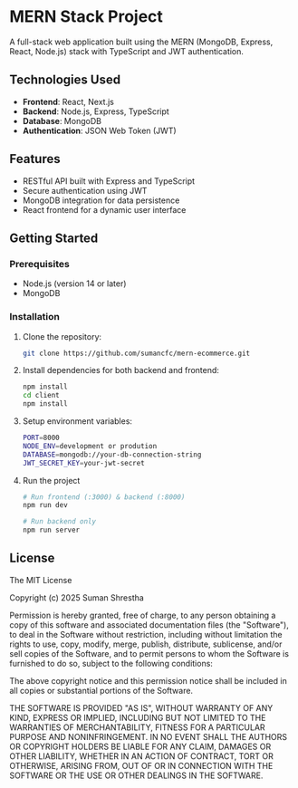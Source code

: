# MERN Stack Project

A full-stack web application built using the MERN (MongoDB, Express, React, Node.js) stack with TypeScript and JWT authentication.

## Technologies Used

- **Frontend**: React, Next.js
- **Backend**: Node.js, Express, TypeScript
- **Database**: MongoDB
- **Authentication**: JSON Web Token (JWT)

## Features

- RESTful API built with Express and TypeScript
- Secure authentication using JWT
- MongoDB integration for data persistence
- React frontend for a dynamic user interface

## Getting Started

### Prerequisites

- Node.js (version 14 or later)
- MongoDB

### Installation

1. Clone the repository:

    ```sh
    git clone https://github.com/sumancfc/mern-ecommerce.git
    ```

2. Install dependencies for both backend and frontend:

    ```sh
   npm install
   cd client
   npm install
   ```

3. Setup environment variables:

    ```sh
    PORT=8000
    NODE_ENV=development or prodution
    DATABASE=mongodb://your-db-connection-string
    JWT_SECRET_KEY=your-jwt-secret
   ```

4. Run the project

    ```sh
    # Run frontend (:3000) & backend (:8000)
    npm run dev
    
    # Run backend only
    npm run server
   ```

## License

The MIT License

Copyright (c) 2025 Suman Shrestha

Permission is hereby granted, free of charge, to any person obtaining a copy
of this software and associated documentation files (the "Software"), to deal
in the Software without restriction, including without limitation the rights
to use, copy, modify, merge, publish, distribute, sublicense, and/or sell
copies of the Software, and to permit persons to whom the Software is
furnished to do so, subject to the following conditions:

The above copyright notice and this permission notice shall be included in
all copies or substantial portions of the Software.

THE SOFTWARE IS PROVIDED "AS IS", WITHOUT WARRANTY OF ANY KIND, EXPRESS OR
IMPLIED, INCLUDING BUT NOT LIMITED TO THE WARRANTIES OF MERCHANTABILITY,
FITNESS FOR A PARTICULAR PURPOSE AND NONINFRINGEMENT. IN NO EVENT SHALL THE
AUTHORS OR COPYRIGHT HOLDERS BE LIABLE FOR ANY CLAIM, DAMAGES OR OTHER
LIABILITY, WHETHER IN AN ACTION OF CONTRACT, TORT OR OTHERWISE, ARISING FROM,
OUT OF OR IN CONNECTION WITH THE SOFTWARE OR THE USE OR OTHER DEALINGS IN
THE SOFTWARE.
